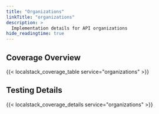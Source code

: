 ```yaml
---
title: "Organizations"
linkTitle: "organizations"
description: >
  Implementation details for API organizations
hide_readingtime: true
---
```


## Coverage Overview
{{< localstack_coverage_table service="organizations" >}}

## Testing Details
{{< localstack_coverage_details service="organizations" >}}

